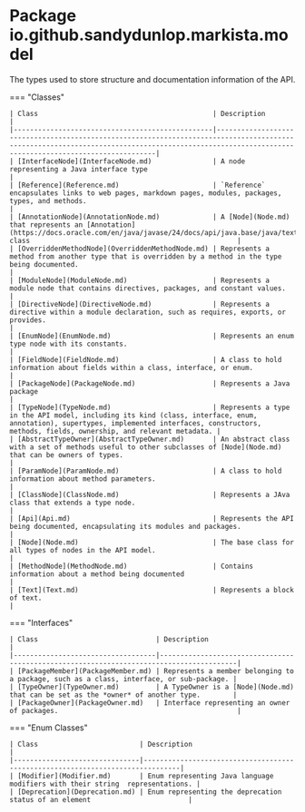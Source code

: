 # Package io.github.sandydunlop.markista.model


The types used to store structure and documentation information of the API.

=== "Classes"

    | Class                                           | Description                                                                                                                                                                                       |
    |-------------------------------------------------|---------------------------------------------------------------------------------------------------------------------------------------------------------------------------------------------------|
    | [InterfaceNode](InterfaceNode.md)               | A node representing a Java interface type                                                                                                                                                         |
    | [Reference](Reference.md)                       | `Reference` encapsulates links to web pages, markdown pages, modules, packages, types, and methods.                                                                                               |
    | [AnnotationNode](AnnotationNode.md)             | A [Node](Node.md) that represents an [Annotation](https://docs.oracle.com/en/java/javase/24/docs/api/java.base/java/text/Annotation.html) class                                                   |
    | [OverriddenMethodNode](OverriddenMethodNode.md) | Represents a method from another type that is overridden by a method in the type being documented.                                                                                                |
    | [ModuleNode](ModuleNode.md)                     | Represents a module node that contains directives, packages, and constant values.                                                                                                                 |
    | [DirectiveNode](DirectiveNode.md)               | Represents a directive within a module declaration, such as requires, exports, or provides.                                                                                                       |
    | [EnumNode](EnumNode.md)                         | Represents an enum type node with its constants.                                                                                                                                                  |
    | [FieldNode](FieldNode.md)                       | A class to hold information about fields within a class, interface, or enum.                                                                                                                      |
    | [PackageNode](PackageNode.md)                   | Represents a Java package                                                                                                                                                                         |
    | [TypeNode](TypeNode.md)                         | Represents a type in the API model, including its kind (class, interface, enum, annotation), supertypes, implemented interfaces, constructors, methods, fields, ownership, and relevant metadata. |
    | [AbstractTypeOwner](AbstractTypeOwner.md)       | An abstract class with a set of methods useful to other subclasses of [Node](Node.md) that can be owners of types.                                                                                |
    | [ParamNode](ParamNode.md)                       | A class to hold information about method parameters.                                                                                                                                              |
    | [ClassNode](ClassNode.md)                       | Represents a JAva class that extends a type node.                                                                                                                                                 |
    | [Api](Api.md)                                   | Represents the API being documented, encapsulating its modules and packages.                                                                                                                      |
    | [Node](Node.md)                                 | The base class for all types of nodes in the API model.                                                                                                                                           |
    | [MethodNode](MethodNode.md)                     | Contains information about a method being documented                                                                                                                                              |
    | [Text](Text.md)                                 | Represents a block of text.                                                                                                                                                                       |
=== "Interfaces"

    | Class                             | Description                                                                             |
    |-----------------------------------|-----------------------------------------------------------------------------------------|
    | [PackageMember](PackageMember.md) | Represents a member belonging to a package, such as a class, interface, or sub-package. |
    | [TypeOwner](TypeOwner.md)         | A TypeOwner is a [Node](Node.md) that can be set as the *owner* of another type.        |
    | [PackageOwner](PackageOwner.md)   | Interface representing an owner of packages.                                            |
=== "Enum Classes"

    | Class                         | Description                                                                   |
    |-------------------------------|-------------------------------------------------------------------------------|
    | [Modifier](Modifier.md)       | Enum representing Java language modifiers with their string  representations. |
    | [Deprecation](Deprecation.md) | Enum representing the deprecation status of an element                        |
